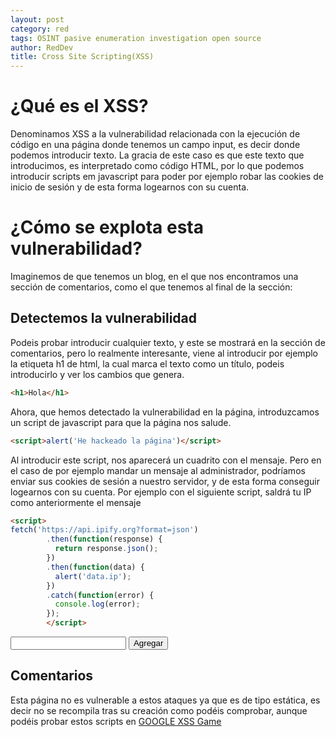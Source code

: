 ```yaml
---
layout: post
category: red
tags: OSINT pasive enumeration investigation open source 
author: RedDev
title: Cross Site Scripting(XSS)
---
```


# ¿Qué es el XSS?
Denominamos XSS a la vulnerabilidad relacionada con la ejecución de código en una página donde tenemos un campo input, es decir donde podemos introducir texto.
La gracia de este caso es que este texto que introducimos, es interpretado como código HTML, por lo que podemos introducir scripts em javascript para poder por ejemplo robar las cookies de inicio de sesión y de esta forma logearnos con su cuenta.

# ¿Cómo se explota esta vulnerabilidad?
Imaginemos de que tenemos un blog, en el que nos encontramos una sección de comentarios, como el que tenemos al final de la sección:

## Detectemos la vulnerabilidad
Podeis probar introducir cualquier texto, y este se mostrará en la sección de comentarios, pero lo realmente interesante, viene al introducir por ejemplo la etiqueta h1 de html, la cual marca el texto como un título, podeis introducirlo y ver los cambios que genera.
```html
<h1>Hola</h1>
```
Ahora, que hemos detectado la vulnerabilidad en la página, introduzcamos un script de javascript para que la página nos salude.
```html
<script>alert('He hackeado la página')</script>
```
Al introducir este script, nos aparecerá un cuadrito con el mensaje.
Pero en el caso de por ejemplo mandar un mensaje al administrador, podríamos enviar sus cookies de sesión a nuestro servidor, y de esta forma conseguir logearnos con su cuenta.
Por ejemplo con el siguiente script, saldrá tu IP como anteriormente el mensaje
```html
<script>
fetch('https://api.ipify.org?format=json')
        .then(function(response) {
          return response.json();
        })
        .then(function(data) {
          alert('data.ip');
        })
        .catch(function(error) {
          console.log(error);
        });
        </script>
```

  <input type="text" id="Texto">
  <button onclick="agregarTexto()">Agregar</button>


  ## Comentarios
  Esta página no es vulnerable a estos ataques ya que es de tipo estática, es decir no se recompila tras su creación como podéis comprobar, aunque podéis probar estos scripts en [GOOGLE XSS Game](https://xss-game.appspot.com/)
  <div id="lista"></div>



 
 <script>
    function agregarTexto() {
      var input = document.getElementById("Texto");
      var texto = input.value;
      var lista = document.getElementById("lista");
      
      lista.innerText = texto;
      input.value = "";
    }
  </script>
